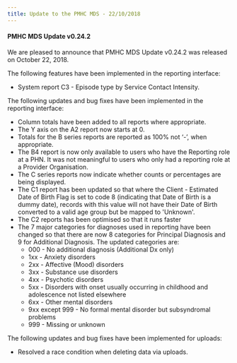 ```yaml
---
title: Update to the PMHC MDS - 22/10/2018
---
```


#### PMHC MDS Update v0.24.2 ####

We are pleased to announce that PMHC MDS Update v0.24.2 was released on October 22, 2018.

The following features have been implemented in the reporting interface:
* System report C3 - Episode type by Service Contact Intensity.

The following updates and bug fixes have been implemented in the reporting interface:
* Column totals have been added to all reports where appropriate.
* The Y axis on the A2 report now starts at 0.
* Totals for the B series reports are reported as 100% not ‘-’, when appropriate.
* The B4 report is now only available to users who have the Reporting role at a PHN. It was not meaningful to users who only had a reporting role at a Provider Organisation.
* The C series reports now indicate whether counts or percentages are being displayed.
* The C1 report has been updated so that where the Client - Estimated Date of Birth Flag is set to code 8 (indicating that Date of Birth is a dummy date), records with this value will not have their Date of Birth converted to a valid age group but be mapped to 'Unknown'.
* The C2 reports has been optimised so that it runs faster
* The 7 major categories for diagnoses used in reporting have been changed so that there are now 8 categories for Principal Diagnosis and 9 for Additional Diagnosis. The updated categories are:
  * 000 - No additional diagnosis (Additional Dx only)
  * 1xx - Anxiety disorders
  * 2xx - Affective (Mood) disorders
  * 3xx - Substance use disorders
  * 4xx - Psychotic disorders
  * 5xx - Disorders with onset usually occurring in childhood and adolescence not listed elsewhere
  * 6xx - Other mental disorders
  * 9xx except 999 - No formal mental disorder but subsyndromal problems
  * 999 - Missing or unknown

The following updates and bug fixes have been implemented for uploads:
* Resolved a race condition when deleting data via uploads.

